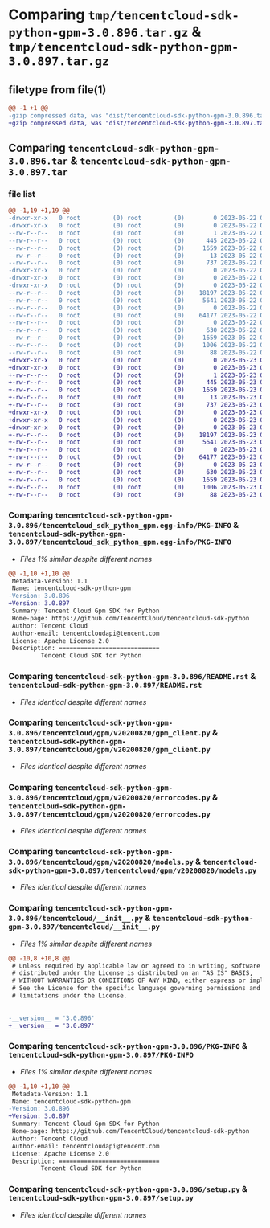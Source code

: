 # Comparing `tmp/tencentcloud-sdk-python-gpm-3.0.896.tar.gz` & `tmp/tencentcloud-sdk-python-gpm-3.0.897.tar.gz`

## filetype from file(1)

```diff
@@ -1 +1 @@
-gzip compressed data, was "dist/tencentcloud-sdk-python-gpm-3.0.896.tar", last modified: Mon May 22 00:23:56 2023, max compression
+gzip compressed data, was "dist/tencentcloud-sdk-python-gpm-3.0.897.tar", last modified: Tue May 23 02:23:25 2023, max compression
```

## Comparing `tencentcloud-sdk-python-gpm-3.0.896.tar` & `tencentcloud-sdk-python-gpm-3.0.897.tar`

### file list

```diff
@@ -1,19 +1,19 @@
-drwxr-xr-x   0 root         (0) root         (0)        0 2023-05-22 00:23:56.000000 tencentcloud-sdk-python-gpm-3.0.896/
-drwxr-xr-x   0 root         (0) root         (0)        0 2023-05-22 00:23:56.000000 tencentcloud-sdk-python-gpm-3.0.896/tencentcloud_sdk_python_gpm.egg-info/
--rw-r--r--   0 root         (0) root         (0)        1 2023-05-22 00:23:56.000000 tencentcloud-sdk-python-gpm-3.0.896/tencentcloud_sdk_python_gpm.egg-info/dependency_links.txt
--rw-r--r--   0 root         (0) root         (0)      445 2023-05-22 00:23:56.000000 tencentcloud-sdk-python-gpm-3.0.896/tencentcloud_sdk_python_gpm.egg-info/SOURCES.txt
--rw-r--r--   0 root         (0) root         (0)     1659 2023-05-22 00:23:56.000000 tencentcloud-sdk-python-gpm-3.0.896/tencentcloud_sdk_python_gpm.egg-info/PKG-INFO
--rw-r--r--   0 root         (0) root         (0)       13 2023-05-22 00:23:56.000000 tencentcloud-sdk-python-gpm-3.0.896/tencentcloud_sdk_python_gpm.egg-info/top_level.txt
--rw-r--r--   0 root         (0) root         (0)      737 2023-05-22 00:23:55.000000 tencentcloud-sdk-python-gpm-3.0.896/README.rst
-drwxr-xr-x   0 root         (0) root         (0)        0 2023-05-22 00:23:56.000000 tencentcloud-sdk-python-gpm-3.0.896/tencentcloud/
-drwxr-xr-x   0 root         (0) root         (0)        0 2023-05-22 00:23:56.000000 tencentcloud-sdk-python-gpm-3.0.896/tencentcloud/gpm/
-drwxr-xr-x   0 root         (0) root         (0)        0 2023-05-22 00:23:56.000000 tencentcloud-sdk-python-gpm-3.0.896/tencentcloud/gpm/v20200820/
--rw-r--r--   0 root         (0) root         (0)    18197 2023-05-22 00:23:55.000000 tencentcloud-sdk-python-gpm-3.0.896/tencentcloud/gpm/v20200820/gpm_client.py
--rw-r--r--   0 root         (0) root         (0)     5641 2023-05-22 00:23:55.000000 tencentcloud-sdk-python-gpm-3.0.896/tencentcloud/gpm/v20200820/errorcodes.py
--rw-r--r--   0 root         (0) root         (0)        0 2023-05-22 00:23:55.000000 tencentcloud-sdk-python-gpm-3.0.896/tencentcloud/gpm/v20200820/__init__.py
--rw-r--r--   0 root         (0) root         (0)    64177 2023-05-22 00:23:55.000000 tencentcloud-sdk-python-gpm-3.0.896/tencentcloud/gpm/v20200820/models.py
--rw-r--r--   0 root         (0) root         (0)        0 2023-05-22 00:23:55.000000 tencentcloud-sdk-python-gpm-3.0.896/tencentcloud/gpm/__init__.py
--rw-r--r--   0 root         (0) root         (0)      630 2023-05-22 00:23:55.000000 tencentcloud-sdk-python-gpm-3.0.896/tencentcloud/__init__.py
--rw-r--r--   0 root         (0) root         (0)     1659 2023-05-22 00:23:56.000000 tencentcloud-sdk-python-gpm-3.0.896/PKG-INFO
--rw-r--r--   0 root         (0) root         (0)     1006 2023-05-22 00:23:55.000000 tencentcloud-sdk-python-gpm-3.0.896/setup.py
--rw-r--r--   0 root         (0) root         (0)       88 2023-05-22 00:23:56.000000 tencentcloud-sdk-python-gpm-3.0.896/setup.cfg
+drwxr-xr-x   0 root         (0) root         (0)        0 2023-05-23 02:23:25.000000 tencentcloud-sdk-python-gpm-3.0.897/
+drwxr-xr-x   0 root         (0) root         (0)        0 2023-05-23 02:23:25.000000 tencentcloud-sdk-python-gpm-3.0.897/tencentcloud_sdk_python_gpm.egg-info/
+-rw-r--r--   0 root         (0) root         (0)        1 2023-05-23 02:23:25.000000 tencentcloud-sdk-python-gpm-3.0.897/tencentcloud_sdk_python_gpm.egg-info/dependency_links.txt
+-rw-r--r--   0 root         (0) root         (0)      445 2023-05-23 02:23:25.000000 tencentcloud-sdk-python-gpm-3.0.897/tencentcloud_sdk_python_gpm.egg-info/SOURCES.txt
+-rw-r--r--   0 root         (0) root         (0)     1659 2023-05-23 02:23:25.000000 tencentcloud-sdk-python-gpm-3.0.897/tencentcloud_sdk_python_gpm.egg-info/PKG-INFO
+-rw-r--r--   0 root         (0) root         (0)       13 2023-05-23 02:23:25.000000 tencentcloud-sdk-python-gpm-3.0.897/tencentcloud_sdk_python_gpm.egg-info/top_level.txt
+-rw-r--r--   0 root         (0) root         (0)      737 2023-05-23 02:23:24.000000 tencentcloud-sdk-python-gpm-3.0.897/README.rst
+drwxr-xr-x   0 root         (0) root         (0)        0 2023-05-23 02:23:25.000000 tencentcloud-sdk-python-gpm-3.0.897/tencentcloud/
+drwxr-xr-x   0 root         (0) root         (0)        0 2023-05-23 02:23:25.000000 tencentcloud-sdk-python-gpm-3.0.897/tencentcloud/gpm/
+drwxr-xr-x   0 root         (0) root         (0)        0 2023-05-23 02:23:25.000000 tencentcloud-sdk-python-gpm-3.0.897/tencentcloud/gpm/v20200820/
+-rw-r--r--   0 root         (0) root         (0)    18197 2023-05-23 02:23:24.000000 tencentcloud-sdk-python-gpm-3.0.897/tencentcloud/gpm/v20200820/gpm_client.py
+-rw-r--r--   0 root         (0) root         (0)     5641 2023-05-23 02:23:24.000000 tencentcloud-sdk-python-gpm-3.0.897/tencentcloud/gpm/v20200820/errorcodes.py
+-rw-r--r--   0 root         (0) root         (0)        0 2023-05-23 02:23:24.000000 tencentcloud-sdk-python-gpm-3.0.897/tencentcloud/gpm/v20200820/__init__.py
+-rw-r--r--   0 root         (0) root         (0)    64177 2023-05-23 02:23:24.000000 tencentcloud-sdk-python-gpm-3.0.897/tencentcloud/gpm/v20200820/models.py
+-rw-r--r--   0 root         (0) root         (0)        0 2023-05-23 02:23:24.000000 tencentcloud-sdk-python-gpm-3.0.897/tencentcloud/gpm/__init__.py
+-rw-r--r--   0 root         (0) root         (0)      630 2023-05-23 02:23:24.000000 tencentcloud-sdk-python-gpm-3.0.897/tencentcloud/__init__.py
+-rw-r--r--   0 root         (0) root         (0)     1659 2023-05-23 02:23:25.000000 tencentcloud-sdk-python-gpm-3.0.897/PKG-INFO
+-rw-r--r--   0 root         (0) root         (0)     1006 2023-05-23 02:23:24.000000 tencentcloud-sdk-python-gpm-3.0.897/setup.py
+-rw-r--r--   0 root         (0) root         (0)       88 2023-05-23 02:23:25.000000 tencentcloud-sdk-python-gpm-3.0.897/setup.cfg
```

### Comparing `tencentcloud-sdk-python-gpm-3.0.896/tencentcloud_sdk_python_gpm.egg-info/PKG-INFO` & `tencentcloud-sdk-python-gpm-3.0.897/tencentcloud_sdk_python_gpm.egg-info/PKG-INFO`

 * *Files 1% similar despite different names*

```diff
@@ -1,10 +1,10 @@
 Metadata-Version: 1.1
 Name: tencentcloud-sdk-python-gpm
-Version: 3.0.896
+Version: 3.0.897
 Summary: Tencent Cloud Gpm SDK for Python
 Home-page: https://github.com/TencentCloud/tencentcloud-sdk-python
 Author: Tencent Cloud
 Author-email: tencentcloudapi@tencent.com
 License: Apache License 2.0
 Description: ============================
         Tencent Cloud SDK for Python
```

### Comparing `tencentcloud-sdk-python-gpm-3.0.896/README.rst` & `tencentcloud-sdk-python-gpm-3.0.897/README.rst`

 * *Files identical despite different names*

### Comparing `tencentcloud-sdk-python-gpm-3.0.896/tencentcloud/gpm/v20200820/gpm_client.py` & `tencentcloud-sdk-python-gpm-3.0.897/tencentcloud/gpm/v20200820/gpm_client.py`

 * *Files identical despite different names*

### Comparing `tencentcloud-sdk-python-gpm-3.0.896/tencentcloud/gpm/v20200820/errorcodes.py` & `tencentcloud-sdk-python-gpm-3.0.897/tencentcloud/gpm/v20200820/errorcodes.py`

 * *Files identical despite different names*

### Comparing `tencentcloud-sdk-python-gpm-3.0.896/tencentcloud/gpm/v20200820/models.py` & `tencentcloud-sdk-python-gpm-3.0.897/tencentcloud/gpm/v20200820/models.py`

 * *Files identical despite different names*

### Comparing `tencentcloud-sdk-python-gpm-3.0.896/tencentcloud/__init__.py` & `tencentcloud-sdk-python-gpm-3.0.897/tencentcloud/__init__.py`

 * *Files 1% similar despite different names*

```diff
@@ -10,8 +10,8 @@
 # Unless required by applicable law or agreed to in writing, software
 # distributed under the License is distributed on an "AS IS" BASIS,
 # WITHOUT WARRANTIES OR CONDITIONS OF ANY KIND, either express or implied.
 # See the License for the specific language governing permissions and
 # limitations under the License.
 
 
-__version__ = '3.0.896'
+__version__ = '3.0.897'
```

### Comparing `tencentcloud-sdk-python-gpm-3.0.896/PKG-INFO` & `tencentcloud-sdk-python-gpm-3.0.897/PKG-INFO`

 * *Files 1% similar despite different names*

```diff
@@ -1,10 +1,10 @@
 Metadata-Version: 1.1
 Name: tencentcloud-sdk-python-gpm
-Version: 3.0.896
+Version: 3.0.897
 Summary: Tencent Cloud Gpm SDK for Python
 Home-page: https://github.com/TencentCloud/tencentcloud-sdk-python
 Author: Tencent Cloud
 Author-email: tencentcloudapi@tencent.com
 License: Apache License 2.0
 Description: ============================
         Tencent Cloud SDK for Python
```

### Comparing `tencentcloud-sdk-python-gpm-3.0.896/setup.py` & `tencentcloud-sdk-python-gpm-3.0.897/setup.py`

 * *Files identical despite different names*

